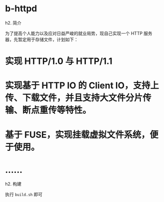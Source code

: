 # b-httpd

h2. 简介

为了提高个人能力以及应对日益严峻的就业局势，现自己实现一个 HTTP 服务器，先暂定用于存储文件，计划如下：
# 实现 HTTP/1.0 与 HTTP/1.1
# 实现基于 HTTP IO 的 Client IO，支持上传、下载文件，并且支持大文件分片传输、断点重传等特性。
# 基于 FUSE，实现挂载虚拟文件系统，便于使用。
# ......

h2. 构建

执行 `build.sh` 即可
